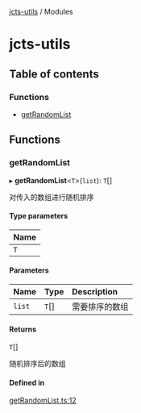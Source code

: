 [jcts-utils](README.md) / Modules

# jcts-utils

## Table of contents

### Functions

- [getRandomList](modules.md#getrandomlist)

## Functions

### getRandomList

▸ **getRandomList**\<`T`\>(`list`): `T`[]

对传入的数组进行随机排序

#### Type parameters

| Name |
| :------ |
| `T` |

#### Parameters

| Name | Type | Description |
| :------ | :------ | :------ |
| `list` | `T`[] | 需要排序的数组 |

#### Returns

`T`[]

随机排序后的数组

#### Defined in

[getRandomList.ts:12](https://github.com/Arrrrray/junchao-utils/blob/032fec7/src/getRandomList.ts#L12)
